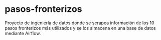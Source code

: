 # pasos-fronterizos
Proyecto de ingeniería de datos donde se scrapea información de los 10 pasos fronterizos más utilizados y se los almacena en una base de datos mediante Airflow.
